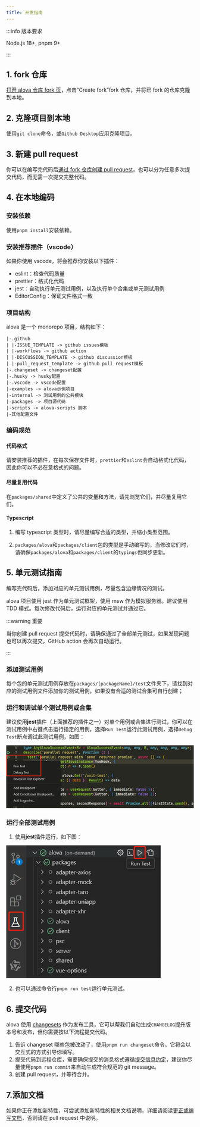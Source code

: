 ```yaml
---
title: 开发指南
---
```


:::info 版本要求

Node.js 18+, pnpm 9+

:::

## 1. fork 仓库

[打开 alova 仓库 fork 页](https://github.com/alovajs/alova/fork)，点击“Create fork”fork 仓库，并将已 fork 的仓库克隆到本地。

## 2. 克隆项目到本地

使用`git clone`命令，或`Github Desktop`应用克隆项目。

## 3. 新建 pull request

你可以在编写完代码后[通过 fork 仓库创建 pull request](https://docs.github.com/zh/pull-requests/collaborating-with-pull-requests/proposing-changes-to-your-work-with-pull-requests/creating-a-pull-request-from-a-fork)，也可以分为任意多次提交代码，而无需一次提交完整代码。

## 4. 在本地编码

### 安装依赖

使用`pnpm install`安装依赖。

### 安装推荐插件（vscode）

如果你使用 vscode，将会推荐你安装以下插件：

- eslint：检查代码质量
- prettier：格式化代码
- jest：自动执行单元测试用例，以及执行单个合集或单元测试用例
- EditorConfig：保证文件格式一致

### 项目结构

alova 是一个 monorepo 项目，结构如下：

```
|-.github
| |-ISSUE_TEMPLATE -> github issues模板
| |-workflows -> github action
| |-DISCUSSION_TEMPLATE -> github discussion模板
| |-pull_request_template -> github pull request模板
|-.changeset -> changeset配置
|-.husky -> husky配置
|-.vscode -> vscode配置
|-examples -> alova示例项目
|-internal -> 测试用例的公共模块
|-packages -> 项目源代码
|-scripts -> alova-scripts 脚本
|-其他配置文件

```

### 编码规范

#### 代码格式

请安装推荐的插件，在每次保存文件时，`prettier`和`eslint`会自动格式化代码，因此你可以不必在意格式的问题。

#### 尽量复用代码

在`packages/shared`中定义了公共的变量和方法，请先浏览它们，并尽量复用它们。

#### Typescript

1. 编写 typescript 类型时，请尽量编写合适的类型，并缩小类型范围。

2. `packages/alova`和`packages/client`包的类型是手动编写的，当修改它们时，请确保`packages/alova`和`packages/client`的`typings`也同步更新。

## 5. 单元测试指南

编写完代码后，添加对应的单元测试用例，尽量包含边缘情况的测试。

alova 项目使用 jest 作为单元测试框架，使用 msw 作为模拟服务器。建议使用 TDD 模式。每次修改代码后，运行对应的单元测试并通过它。

:::warning 重要

当你创建 pull request 提交代码时，请确保通过了全部单元测试，如果发现问题也可以再次提交，GitHub action 会再次自动运行。

:::

### 添加测试用例

每个包的单元测试用例存放在`packages/[packageName]/test`文件夹下，请找到对应的测试用例文件添加你的测试用例，如果没有合适的测试合集可自行创建；

### 运行和调试单个测试用例或合集

建议使用**jest**插件（上面推荐的插件之一）对单个用例或合集进行测试，你可以在测试用例中右键点击运行指定的用例，选择`Run Test`运行此测试用例，选择`Debug Test`断点调试此测试用例，如图：

![image](/img/run-single-test.png)

### 运行全部测试用例

1. 使用**jest**插件运行，如下图：

![image](/img/run-all-test.png)

2. 也可以通过命令行`pnpm run test`运行单元测试。

## 6. 提交代码

alova 使用 [changesets](https://github.com/changesets/changesets) 作为发布工具，它可以帮我们自动生成`CHANGELOG`提升版本号和发布，但你需要按以下流程提交代码。

1. 告诉 changeset 哪些包被改动了，使用`pnpm run changeset`命令，它将会以交互式的方式引导你填写。
2. 提交代码到远程仓库，需要确保提交的消息格式遵循[提交信息约定](https://www.conventionalcommits.org/zh-hans/v1.0.0/)，建议你尽量使用`pnpm run commit`来自动生成符合规范的 git message。
3. 创建 pull request，并等待合并。

## 7.添加文档

如果你正在添加新特性，可尝试添加新特性的相关文档说明，详细请阅读[更正或编写文档](/contributing/overview#更正或编写文档)，否则请在 pull request 中说明。
